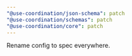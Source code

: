 ```yaml
---
"@use-coordination/json-schema": patch
"@use-coordination/schemas": patch
"@use-coordination/core": patch
---
```


Rename config to spec everywhere.
